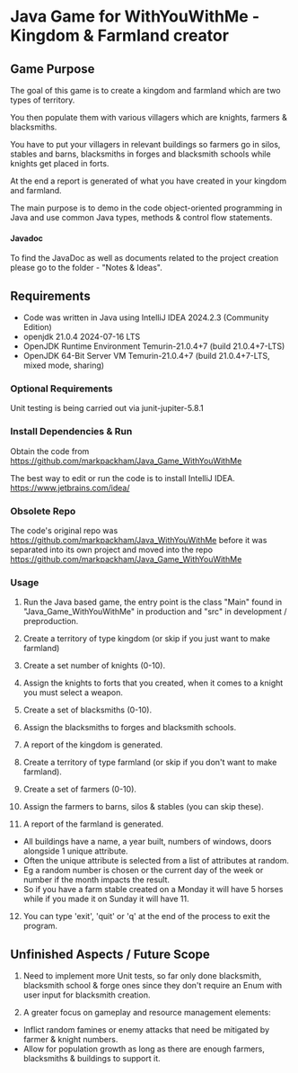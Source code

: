 # Java Game for WithYouWithMe - Kingdom & Farmland creator

## Game Purpose

The goal of this game is to create a kingdom and farmland which are two types of territory.

You then populate them with various villagers which are knights, farmers & blacksmiths.

You have to put your villagers in relevant buildings so farmers go in silos, stables and barns, blacksmiths in forges and blacksmith schools while knights get placed in forts.

At the end a report is generated of what you have created in your kingdom and farmland.

The main purpose is to demo in the code object-oriented programming in Java and use common Java types, methods & control flow statements.

#### Javadoc

To find the JavaDoc as well as documents related to the project creation please go to the folder - "Notes & Ideas".

## Requirements

* Code was written in Java using IntelliJ IDEA 2024.2.3 (Community Edition)
* openjdk 21.0.4 2024-07-16 LTS
* OpenJDK Runtime Environment Temurin-21.0.4+7 (build 21.0.4+7-LTS)
* OpenJDK 64-Bit Server VM Temurin-21.0.4+7 (build 21.0.4+7-LTS, mixed mode, sharing)

### Optional Requirements ###

Unit testing is being carried out via junit-jupiter-5.8.1

### Install Dependencies & Run

Obtain the code from https://github.com/markpackham/Java_Game_WithYouWithMe

The best way to edit or run the code is to install IntelliJ IDEA.
https://www.jetbrains.com/idea/


### Obsolete Repo

The code's original repo was https://github.com/markpackham/Java_WithYouWithMe before it was separated into its own project and moved into the repo https://github.com/markpackham/Java_Game_WithYouWithMe

### Usage

1) Run the Java based game, the entry point is the class "Main" found in "Java_Game_WithYouWithMe" in production and "src" in development / preproduction.

2) Create a territory of type kingdom (or skip if you just want to make farmland)

3) Create a set number of knights (0-10).

4) Assign the knights to forts that you created, when it comes to a knight you must select a weapon.

5) Create a set of blacksmiths (0-10).

6) Assign the blacksmiths to forges and blacksmith schools.

7) A report of the kingdom is generated.

8) Create a territory of type farmland (or skip if you don't want to make farmland).

9) Create a set of farmers (0-10).

10) Assign the farmers to barns, silos & stables (you can skip these).

11) A report of the farmland is generated. 

* All buildings have a name, a year built, numbers of windows, doors alongside 1 unique attribute.
* Often the unique attribute is selected from a list of attributes at random.
* Eg a random number is chosen or the current day of the week or number if the month impacts the result.
* So if you have a farm stable created on a Monday it will have 5 horses while if you made it on Sunday it will have 11.

12) You can type 'exit', 'quit' or 'q' at the end of the process to exit the program.


## Unfinished Aspects / Future Scope ##

1) Need to implement more Unit tests, so far only done blacksmith, blacksmith school & forge ones since they don't require
an Enum with user input for blacksmith creation.

2) A greater focus on gameplay and resource management elements:
- Inflict random famines or enemy attacks that need be mitigated by farmer & knight numbers.
- Allow for population growth as long as there are enough farmers, blacksmiths & buildings to support it.